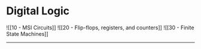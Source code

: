 # Digital Logic
![[10 - MSI Circuits]]
![[20 - Flip-flops, registers, and counters]]
![[30 - Finite State Machines]]

---